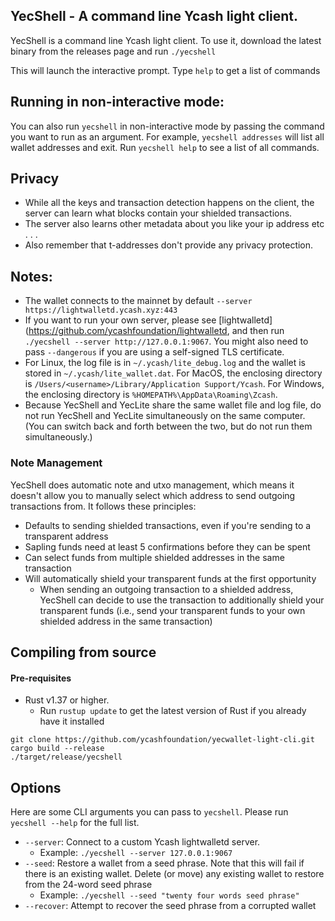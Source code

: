 ## YecShell - A command line Ycash light client.

YecShell is a command line Ycash light client. To use it, download the latest binary from the releases page and run `./yecshell`

This will launch the interactive prompt. Type `help` to get a list of commands

## Running in non-interactive mode:
You can also run `yecshell` in non-interactive mode by passing the command you want to run as an argument. For example, `yecshell addresses` will list all wallet addresses and exit.
Run `yecshell help` to see a list of all commands.

## Privacy
* While all the keys and transaction detection happens on the client, the server can learn what blocks contain your shielded transactions.
* The server also learns other metadata about you like your ip address etc . . .
* Also remember that t-addresses don't provide any privacy protection.

## Notes:
* The wallet connects to the mainnet by default `--server https://lightwalletd.ycash.xyz:443`
* If you want to run your own server, please see [lightwalletd](https://github.com/ycashfoundation/lightwalletd, and then run `./yecshell --server http://127.0.0.1:9067`. You might also need to pass `--dangerous` if you are using a self-signed  TLS certificate.
* For Linux, the log file is in `~/.ycash/lite_debug.log` and the wallet is stored in `~/.ycash/lite_wallet.dat`. For MacOS, the enclosing directory
is `/Users/<username>/Library/Application Support/Ycash`. For Windows, the enclosing directory is `%HOMEPATH%\AppData\Roaming\Zcash`.
* Because YecShell and YecLite share the same wallet file and log file, do not
run YecShell and YecLite simultaneously on the same computer. (You can switch back and forth between the two, but do not run them simultaneously.)



### Note Management
YecShell does automatic note and utxo management, which means it doesn't allow you to manually select which address to send outgoing transactions from. It follows these principles:
* Defaults to sending shielded transactions, even if you're sending to a transparent address
* Sapling funds need at least 5 confirmations before they can be spent
* Can select funds from multiple shielded addresses in the same transaction
* Will automatically shield your transparent funds at the first opportunity
    * When sending an outgoing transaction to a shielded address, YecShell can decide to use the transaction to additionally shield your transparent funds (i.e., send your transparent funds to your own shielded address in the same transaction)

## Compiling from source

#### Pre-requisites
* Rust v1.37 or higher.
    * Run `rustup update` to get the latest version of Rust if you already have it installed

```
git clone https://github.com/ycashfoundation/yecwallet-light-cli.git
cargo build --release
./target/release/yecshell
```

## Options
Here are some CLI arguments you can pass to `yecshell`. Please run `yecshell --help` for the full list.

* `--server`: Connect to a custom Ycash lightwalletd server.
    * Example: `./yecshell --server 127.0.0.1:9067`
* `--seed`: Restore a wallet from a seed phrase. Note that this will fail if there is an existing wallet. Delete (or move) any existing wallet to restore from the 24-word seed phrase
    * Example: `./yecshell --seed "twenty four words seed phrase"`
 * `--recover`: Attempt to recover the seed phrase from a corrupted wallet
